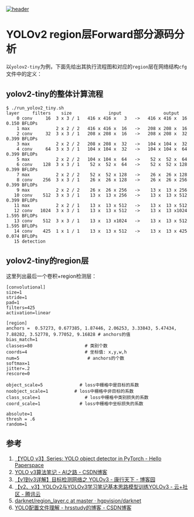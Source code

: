 [![header](../../../header32.jpg)](https://yuenshome.github.io)

# YOLOv2 region层Forward部分源码分析

以`yolov2-tiny`为例，下面先给出其执行流程图和对应的`region`层在网络结构`cfg`文件中的定义：

## yolov2-tiny的整体计算流程

```
$ ./run_yolov2_tiny.sh  
layer     filters    size              input                output
    0 conv     16  3 x 3 / 1   416 x 416 x   3   ->   416 x 416 x  16  0.150 BFLOPs
    1 max          2 x 2 / 2   416 x 416 x  16   ->   208 x 208 x  16
    2 conv     32  3 x 3 / 1   208 x 208 x  16   ->   208 x 208 x  32  0.399 BFLOPs
    3 max          2 x 2 / 2   208 x 208 x  32   ->   104 x 104 x  32
    4 conv     64  3 x 3 / 1   104 x 104 x  32   ->   104 x 104 x  64  0.399 BFLOPs
    5 max          2 x 2 / 2   104 x 104 x  64   ->    52 x  52 x  64
    6 conv    128  3 x 3 / 1    52 x  52 x  64   ->    52 x  52 x 128  0.399 BFLOPs
    7 max          2 x 2 / 2    52 x  52 x 128   ->    26 x  26 x 128
    8 conv    256  3 x 3 / 1    26 x  26 x 128   ->    26 x  26 x 256  0.399 BFLOPs
    9 max          2 x 2 / 2    26 x  26 x 256   ->    13 x  13 x 256
   10 conv    512  3 x 3 / 1    13 x  13 x 256   ->    13 x  13 x 512  0.399 BFLOPs
   11 max          2 x 2 / 1    13 x  13 x 512   ->    13 x  13 x 512
   12 conv   1024  3 x 3 / 1    13 x  13 x 512   ->    13 x  13 x1024  1.595 BFLOPs
   13 conv    512  3 x 3 / 1    13 x  13 x1024   ->    13 x  13 x 512  1.595 BFLOPs
   14 conv    425  1 x 1 / 1    13 x  13 x 512   ->    13 x  13 x 425  0.074 BFLOPs
   15 detection
```

## yolov2-tiny的region层

这里列出最后一个卷积+region检测层：

```
[convolutional]
size=1
stride=1                                                                                                         
pad=1
filters=425
activation=linear

[region]
anchors =  0.57273, 0.677385, 1.87446, 2.06253, 3.33843, 5.47434, 7.88282, 3.52778, 9.77052, 9.16828 # anchors的值
bias_match=1
classes=80                    # 类别个数
coords=4                      # 坐标值: x,y,w,h
num=5                          # anchors的个数
softmax=1
jitter=.2
rescore=0
 
object_scale=5              # loss中栅格中是目标的系数
noobject_scale=1          # loss中栅格中非目标的系数
class_scale=1                 # loss中栅格中类别损失的系数
coord_scale=1               # loss中栅格中坐标损失的系数
 
absolute=1
thresh = .6
random=1
```



## 参考

1. [【YOLO v3】Series: YOLO object detector in PyTorch - Hello Paperspace](https://blog.paperspace.com/tag/series-yolo/)  
2. [YOLO v3算法笔记 - AI之路 - CSDN博客](https://blog.csdn.net/u014380165/article/details/80202337)  
3. [【v1到v3详解】目标检测网络之 YOLOv3 - 康行天下 - 博客园](https://www.cnblogs.com/makefile/p/YOLOv3.html)  
4. [【v2、v3】YOLOv2与YOLOv3学习笔记基本思路模型训练YOLOv3 - 云+社区 - 腾讯云](https://cloud.tencent.com/developer/article/1156245)  
5. [darknet/region_layer.c at master · hgpvision/darknet](https://github.com/hgpvision/darknet/blob/master/src/region_layer.c)    
6. [YOLO配置文件理解 - hrsstudy的博客 - CSDN博客](https://blog.csdn.net/hrsstudy/article/details/65447947)  
